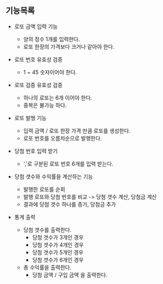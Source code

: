 ## 기능목록

- 로또 금액 입력 기능
  - 양의 정수 1개를 입력한다.
  - 로또 한장의 가격보다 크거나 같아야 한다.

- 로또 번호 유효성 검증
  - 1 ~ 45 숫자이어야 한다.

- 로또 검증 유효성 검증
  - 하나의 로또는 6개 이어야 한다.
  - 중복은 불가능 하다.

- 로또 발행 기능
  - 입력 금액 / 로또 한장 가격 만큼 로또를 생성한다.
  - 로또 번호를 오름차순으로 발행한다.

- 당첨 번호 입력 받기
  - ','로 구분된 로또 번호 6개를 입력 받는다.

- 당첨 갯수와 수익률을 계산하는 기능
  - 발행한 로또를 순회
  - 발행 로또와 당첨 번호를 비교 -> 당첨 갯수 계산, 당첨금 계산
  - 결과에 당첨 갯수 하나를 증가, 당첨금 추가

- 통계 출력
  - 당첨 갯수를 출력한다.
    - 당첨 갯수가 3개인 경우
    - 당첨 갯수가 4개인 경우
    - 당첨 갯수가 5개인 경우
    - 당첨 갯수가 6개인 경우
  - 총 수익률을 출력한다.
    - 당첨 금액 / 구입 금액 을 출력한다.